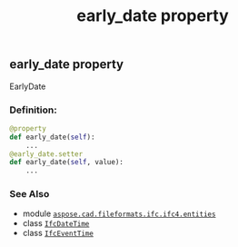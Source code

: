 ﻿---
title: early_date property
second_title: Aspose.CAD for Python via .NET API References
description: 
type: docs
weight: 50
url: /aspose.cad.fileformats.ifc.ifc4.entities/ifceventtime/early_date/
is_root: false
---

## early_date property


EarlyDate
### Definition:
```python
@property
def early_date(self):
    ...
@early_date.setter
def early_date(self, value):
    ...
```

### See Also
* module [`aspose.cad.fileformats.ifc.ifc4.entities`](../../)
* class [`IfcDateTime`](/cad/python-net/aspose.cad.fileformats.ifc.ifc4.types/ifcdatetime)
* class [`IfcEventTime`](/cad/python-net/aspose.cad.fileformats.ifc.ifc4.entities/ifceventtime)

